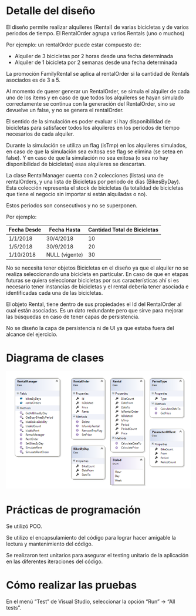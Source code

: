 
Detalle del diseño
==================

El diseño permite  realizar alquileres (Rental) de varias bicicletas y de varios periodos de tiempo.
El RentalOrder agrupa varios Rentals (uno o muchos)

Por ejemplo:  un rentalOrder puede estar compuesto de:
- Alquiler de 3 bicicletas por 2 horas desde una fecha determinada
- Alquiler de 1 bicicleta por 2 semanas desde una fecha determinada 

La promoción FamilyRental se aplica al rentalOrder si la cantidad de Rentals asociados es de 3 a 5.

Al momento de querer generar un RentalOrder, se simula el alquiler de cada uno de los ítems y en caso de que todos los alquileres se hayan simulado correctamente se continua con la generación del RentalOrder, sino se devuelve un false, y no se genera el rentalOrder.

El sentido de la simulación es poder evaluar si hay disponibilidad de bicicletas para satisfacer todos los alquileres en los periodos de tiempo necesarios de cada alquiler.

Durante la simulación se utiliza un flag (isTmp) en los alquileres simulados, en caso de que la simulación sea exitosa  ese flag se elimina (se setea en false). Y en caso de que la simulación no sea exitosa (o sea no hay disponibilidad de bicicletas) esas alquileres se descartan.

La clase RentalManager cuenta con 2 colecciones (listas) una de rentalOrders, y una lista de Bicicletas por periodo de días (BikesByDay). Esta colección representa el stock de bicicletas (la totalidad de bicicletas que tiene el negocio sin importar si están alquiladas o no).

Estos periodos son consecutivos y no se superponen. 

Por ejemplo:

| Fecha Desde |	Fecha Hasta |	Cantidad Total de Bicicletas |
| ---	| --- |	--- |
| 1/1/2018	| 30/4/2018 |	10 |
| 1/5/2018	| 30/9/2018	| 20 |
| 1/10/2018	| NULL (vigente)	| 30 |


No se necesita tener objetos Bicicletas en el diseño ya que el alquiler no se realiza seleccionando una bicicleta en particular. En caso de que en etapas futuras se quiera seleccionar bicicletas por sus características ahí si es necesario tener instancias de bicicletas y el rental debería tener asociada e identificadas cada una de las bicicletas.

El objeto Rental, tiene dentro de sus propiedades el Id del RentalOrder al cual están asociadas. Es un dato redundante pero que sirve para mejorar las búsquedas en caso de tener capas de persistencia.

No se diseño la capa de persistencia ni de UI ya que estaba fuera del alcance del ejercicio.

Diagrama de clases
==================

![](Diagrama%20de%20clases.png)


Prácticas de programación
=========================
Se utilizó POO.

Se utilizo el encapsulamiento del código para lograr hacer amigable la lectura y mantenimiento del código.

Se realizaron test unitarios para asegurar el testing unitario de la aplicación en las diferentes iteraciones del código.


Cómo realizar las pruebas
=========================
En el menú “Test” de Visual Studio, seleccionar la opción “Run” -> “All tests”. 
